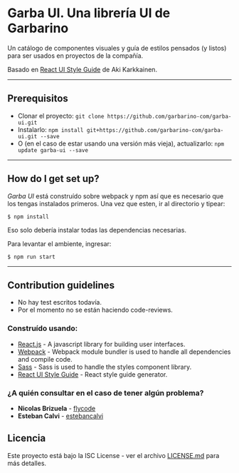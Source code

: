 # Garba UI. Una librería UI de Garbarino
Un catálogo de componentes visuales y guía de estilos pensados (y listos) para ser usados en proyectos de la compañía.

Basado en [React UI Style Guide](https://github.com/akikoo/react-ui-style-guide/) de Aki Karkkainen.

----

## Prerequisitos ##
* Clonar el proyecto: `git clone https://github.com/garbarino-com/garba-ui.git`
* Instalarlo: `npm install git+https://github.com/garbarino-com/garba-ui.git --save`
* O (en el caso de estar usando una versión más vieja), actualizarlo: `npm update garba-ui --save`

----

## How do I get set up? ##
*Garba UI* está construído sobre webpack y npm así que es necesario que los tengas instalados primeros. Una vez que esten, ir al directorio y tipear:
```
$ npm install
```
Eso solo debería instalar todas las dependencias necesarias.

Para levantar el ambiente, ingresar:
```
$ npm run start
```

----
## Contribution guidelines ##
* No hay test escritos todavía.
* Por el momento no se están haciendo code-reviews.

### Construído usando:
* [React.js](https://facebook.github.io/react/) - A javascript library for building user interfaces.
* [Webpack](https://webpack.github.io/) - Webpack module bundler is used to handle all dependencies and compile code.
* [Sass](http://sass-lang.com/) - Sass is used to handle the styles component library.
* [React UI Style Guide](https://github.com/akikoo/react-ui-style-guide/) - React style guide generator.

### ¿A quién consultar en el caso de tener algún problema? ###
* **Nicolas Brizuela** - [flycode](https://github.com/flycode)
* **Esteban Calvi** - [estebancalvi](https://bitbucket.org/rigilk/)

## Licencia ##
Este proyecto está bajo la ISC License - ver el archivo [LICENSE.md](LICENSE.md) para más detalles.
